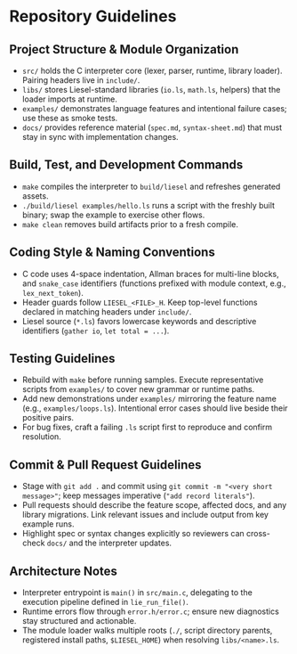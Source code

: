 # Repository Guidelines

## Project Structure & Module Organization
- `src/` holds the C interpreter core (lexer, parser, runtime, library loader). Pairing headers live in `include/`.
- `libs/` stores Liesel-standard libraries (`io.ls`, `math.ls`, helpers) that the loader imports at runtime.
- `examples/` demonstrates language features and intentional failure cases; use these as smoke tests.
- `docs/` provides reference material (`spec.md`, `syntax-sheet.md`) that must stay in sync with implementation changes.

## Build, Test, and Development Commands
- `make` compiles the interpreter to `build/liesel` and refreshes generated assets.
- `./build/liesel examples/hello.ls` runs a script with the freshly built binary; swap the example to exercise other flows.
- `make clean` removes build artifacts prior to a fresh compile.

## Coding Style & Naming Conventions
- C code uses 4-space indentation, Allman braces for multi-line blocks, and `snake_case` identifiers (functions prefixed with module context, e.g., `lex_next_token`).
- Header guards follow `LIESEL_<FILE>_H`. Keep top-level functions declared in matching headers under `include/`.
- Liesel source (`*.ls`) favors lowercase keywords and descriptive identifiers (`gather io`, `let total = ...`).

## Testing Guidelines
- Rebuild with `make` before running samples. Execute representative scripts from `examples/` to cover new grammar or runtime paths.
- Add new demonstrations under `examples/` mirroring the feature name (e.g., `examples/loops.ls`). Intentional error cases should live beside their positive pairs.
- For bug fixes, craft a failing `.ls` script first to reproduce and confirm resolution.

## Commit & Pull Request Guidelines
- Stage with `git add .` and commit using `git commit -m "<very short message>"`; keep messages imperative (`"add record literals"`).
- Pull requests should describe the feature scope, affected docs, and any library migrations. Link relevant issues and include output from key example runs.
- Highlight spec or syntax changes explicitly so reviewers can cross-check `docs/` and the interpreter updates.

## Architecture Notes
- Interpreter entrypoint is `main()` in `src/main.c`, delegating to the execution pipeline defined in `lie_run_file()`.
- Runtime errors flow through `error.h/error.c`; ensure new diagnostics stay structured and actionable.
- The module loader walks multiple roots (`./`, script directory parents, registered install paths, `$LIESEL_HOME`) when resolving `libs/<name>.ls`.
